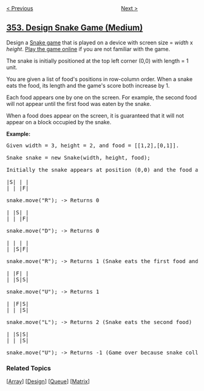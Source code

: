 <!--|This file generated by command(leetcode description); DO NOT EDIT.    |-->
<!--+----------------------------------------------------------------------+-->
<!--|@author    awesee <openset.wang@gmail.com>                           |-->
<!--|@link      https://github.com/awesee                                 |-->
<!--|@home      https://github.com/awesee/leetcode                        |-->
<!--+----------------------------------------------------------------------+-->

[< Previous](../data-stream-as-disjoint-intervals "Data Stream as Disjoint Intervals")
　　　　　　　　　　　　　　　　
[Next >](../russian-doll-envelopes "Russian Doll Envelopes")

## [353. Design Snake Game (Medium)](https://leetcode.com/problems/design-snake-game "贪吃蛇")

<p>Design a <a href="https://en.wikipedia.org/wiki/Snake_(video_game)" target="_blank">Snake game</a> that is played on a device with screen size = <i>width</i> x <i>height</i>. <a href="http://patorjk.com/games/snake/" target="_blank">Play the game online</a> if you are not familiar with the game.</p>

<p>The snake is initially positioned at the top left corner (0,0) with length = 1 unit.</p>

<p>You are given a list of food&#39;s positions in row-column order. When a snake eats the food, its length and the game&#39;s score both increase by 1.</p>

<p>Each food appears one by one on the screen. For example, the second food will not appear until the first food was eaten by the snake.</p>

<p>When a food does appear on the screen, it is guaranteed that it will not appear on a block occupied by the snake.</p>

<p><b>Example:</b></p>

<pre>
Given width = 3, height = 2, and food = [[1,2],[0,1]].

Snake snake = new Snake(width, height, food);

Initially the snake appears at position (0,0) and the food at (1,2).

|S| | |
| | |F|

snake.move(&quot;R&quot;); -&gt; Returns 0

| |S| |
| | |F|

snake.move(&quot;D&quot;); -&gt; Returns 0

| | | |
| |S|F|

snake.move(&quot;R&quot;); -&gt; Returns 1 (Snake eats the first food and right after that, the second food appears at (0,1) )

| |F| |
| |S|S|

snake.move(&quot;U&quot;); -&gt; Returns 1

| |F|S|
| | |S|

snake.move(&quot;L&quot;); -&gt; Returns 2 (Snake eats the second food)

| |S|S|
| | |S|

snake.move(&quot;U&quot;); -&gt; Returns -1 (Game over because snake collides with border)
</pre>

### Related Topics
  [[Array](../../tag/array/README.md)]
  [[Design](../../tag/design/README.md)]
  [[Queue](../../tag/queue/README.md)]
  [[Matrix](../../tag/matrix/README.md)]
